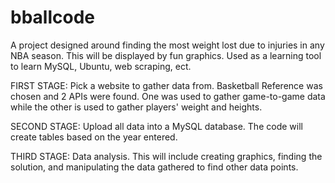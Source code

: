 # bballcode
A project designed around finding the most weight lost due to injuries in any NBA season. This will be displayed by fun graphics. Used as a learning tool to learn MySQL, Ubuntu, web scraping, ect. 

FIRST STAGE:
Pick a website to gather data from. Basketball Reference was chosen and 2 APIs were found. One was used to gather game-to-game data while the other is used to gather players' weight and heights. 

SECOND STAGE:
Upload all data into a MySQL database. The code will create tables based on the year entered.

THIRD STAGE:
Data analysis. This will include creating graphics, finding the solution, and manipulating the data gathered to find other data points.
